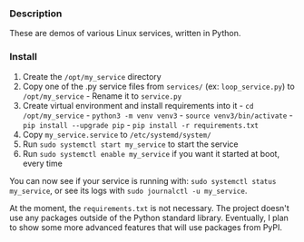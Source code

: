 ### Description

These are demos of various Linux services, written in Python.

### Install

  1. Create the `/opt/my_service` directory
  2. Copy one of the .py service files from `services/` (ex: `loop_service.py`) to `/opt/my_service`
    - Rename it to `service.py`
  3. Create virtual environment and install requirements into it
    - `cd /opt/my_service`
    - `python3 -m venv venv3`
    - `source venv3/bin/activate`
    - `pip install --upgrade pip`
    - `pip install -r requirements.txt`
  4. Copy `my_service.service` to `/etc/systemd/system/`
  5. Run `sudo systemctl start my_service` to start the service
  6. Run `sudo systemctl enable my_service` if you want it started at boot, every time

You can now see if your service is running with: `sudo systemctl status my_service`, or see its logs with `sudo journalctl -u my_service`.

At the moment, the `requirements.txt` is not necessary. The project doesn't
use any packages outside of the Python standard library. Eventually, I plan
to show some more advanced features that will use packages from PyPI.
